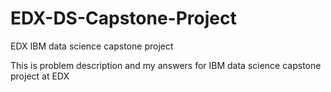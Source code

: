 # EDX-DS-Capstone-Project
EDX IBM data science capstone project

This is problem description and my answers for IBM data science capstone project at EDX
